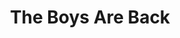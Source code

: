 ---
ee_id: '236'
site: '1'
type: '2'
url: 2006-007-the-boys-are-back
title: The Boys Are Back
year: '2006'
display_year: '2006'
medium: Composition for solo piano
dims:
pitch: 'Just my favorite part of the Elton song. FYI. '
ps:
live_url:
related:
youtube:
related_code:
imgs: The_Boys_Are_Back_2006_007_database_IH.jpg
subheading:
download: cory_arcangel_boys_r_back.pdf
add_credit:
commission:
layout: things-i-made
---